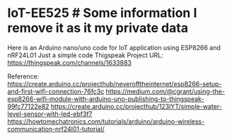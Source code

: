# IoT-EE525 # Some information I remove it as it my private data
Here is an Arduino nano/uno code for IoT application using ESP8266 and nRF24L01
Just a simple code
Thigspeak Project URL: https://thingspeak.com/channels/1633883

Reference:
https://create.arduino.cc/projecthub/neverofftheinternet/esp8266-setup-and-first-wifi-connection-76fc3c
https://medium.com/@cgrant/using-the-esp8266-wifi-module-with-arduino-uno-publishing-to-thingspeak-99fc77122e82
https://create.arduino.cc/projecthub/123lYT/simple-water-level-sensor-with-led-ebf3f7
https://howtomechatronics.com/tutorials/arduino/arduino-wireless-communication-nrf24l01-tutorial/
